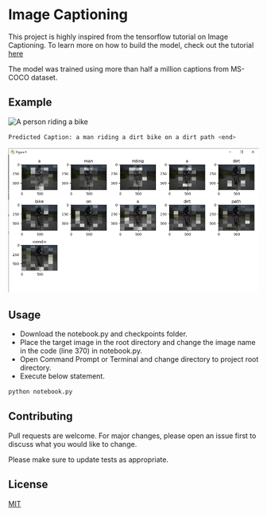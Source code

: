 # Image Captioning

This project is highly inspired from the tensorflow tutorial on Image Captioning. To learn more on how to build the model, check out the tutorial [here](https://www.tensorflow.org/tutorials/text/image_captioning)

The model was trained using more than half a million captions from MS-COCO dataset.
## Example
![A person riding a bike](https://www.feteduvelomarseille.com/wp-content/uploads/2018/08/Pentes-de-lAlpes-dHuez-960x641.jpg)

```bash
Predicted Caption: a man riding a dirt bike on a dirt path <end>
```
![Image showing the attention of the model](https://github.com/kskd1804/image-captioning/blob/master/image-captioning-output.png?raw=true)
## Usage
- Download the notebook.py and checkpoints folder. 
- Place the target image in the root directory and change the image name in the code (line 370) in notebook.py.
- Open Command Prompt or Terminal and change directory to project root directory.
- Execute below statement.
```bash
python notebook.py
```

## Contributing
Pull requests are welcome. For major changes, please open an issue first to discuss what you would like to change.

Please make sure to update tests as appropriate.

## License
[MIT](https://choosealicense.com/licenses/mit/)
